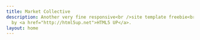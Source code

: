 ```yaml
---
title: Market Collective
description: Another very fine responsive<br />site template freebie<br />crafted
  by <a href="http://html5up.net">HTML5 UP</a>.
layout: home
---
```


